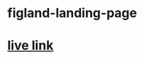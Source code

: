 # figland-landing-page

# <a href="https://spectacular-malabi-10bad1.netlify.app" target="_blank">live link</a>
